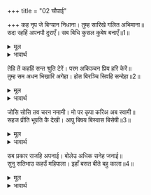 +++
title = "02 चौपाई"

+++
कह नृप जे बिग्यान निधाना। तुम्ह सारिखे गलित अभिमाना॥  
सदा रहहिं अपनपौ दुराएँ। सब बिधि कुसल कुबेष बनाएँ॥1॥  

<details><summary>मूल</summary>

कह नृप जे बिग्यान निधाना। तुम्ह सारिखे गलित अभिमाना॥  
सदा रहहिं अपनपौ दुराएँ। सब बिधि कुसल कुबेष बनाएँ॥1॥  
</details>

<details><summary>भावार्थ</summary>

राजा ने कहा- जो आपके सदृश विज्ञान के निधान और सर्वथा अभिमानरहित होते हैं, वे अपने स्वरूप को सदा छिपाए रहते हैं, क्योङ्कि कुवेष बनाकर रहने में ही सब तरह का कल्याण है (प्रकट सन्त वेश में मान होने की सम्भावना है और मान से पतन की)॥1॥  
</details>

तेहि तें कहहिं सन्त श्रुति टेरें। परम अकिञ्चन प्रिय हरि केरें॥  
तुम्ह सम अधन भिखारि अगेहा। होत बिरञ्चि सिवहि सन्देहा॥2॥  

<details><summary>मूल</summary>

तेहि तें कहहिं सन्त श्रुति टेरें। परम अकिञ्चन प्रिय हरि केरें॥  
तुम्ह सम अधन भिखारि अगेहा। होत बिरञ्चि सिवहि सन्देहा॥2॥  
</details>

<details><summary>भावार्थ</summary>

इसी से तो सन्त और वेद पुकारकर कहते हैं कि परम अकिञ्चन (सर्वथा अहङ्कार, ममता और मानरहित) ही भगवान को प्रिय होते हैं। आप सरीखे निर्धन, भिखारी और गृहहीनों को देखकर ब्रह्मा और शिवजी को भी सन्देह हो जाता है (कि वे वास्तविक सन्त हैं या भिखारी)॥2॥  
</details>

जोसि सोसि तव चरन नमामी। मो पर कृपा करिअ अब स्वामी॥  
सहज प्रीति भूपति कै देखी। आपु बिषय बिस्वास बिसेषी॥3॥  

<details><summary>मूल</summary>

जोसि सोसि तव चरन नमामी। मो पर कृपा करिअ अब स्वामी॥  
सहज प्रीति भूपति कै देखी। आपु बिषय बिस्वास बिसेषी॥3॥  
</details>

<details><summary>भावार्थ</summary>

आप जो हों सो हों (अर्थात्‌ जो कोई भी हों), मैं आपके चरणों में नमस्कार करता हूँ। हे स्वामी! अब मुझ पर कृपा कीजिए। अपने ऊपर राजा की स्वाभाविक प्रीति और अपने विषय में उसका अधिक विश्वास देखकर॥2॥  
</details>

सब प्रकार राजहि अपनाई। बोलेउ अधिक सनेह जनाई॥  
सुनु सतिभाउ कहउँ महिपाला। इहाँ बसत बीते बहु काला॥4॥  

<details><summary>मूल</summary>

सब प्रकार राजहि अपनाई। बोलेउ अधिक सनेह जनाई॥  
सुनु सतिभाउ कहउँ महिपाला। इहाँ बसत बीते बहु काला॥4॥  
</details>

<details><summary>भावार्थ</summary>

सब प्रकार से राजा को अपने वश में करके, अधिक स्नेह दिखाता हुआ वह (कपट-तपस्वी) बोला- हे राजन्‌! सुनो, मैं तुमसे सत्य कहता हूँ, मुझे यहाँ रहते बहुत समय बीत गया॥4॥
</details>


